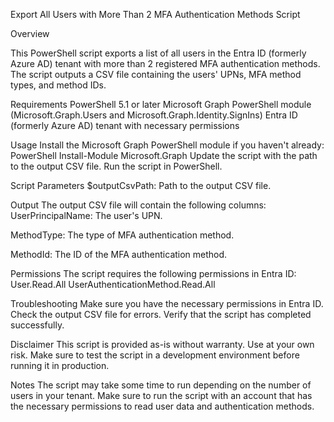 Export All Users with More Than 2 MFA Authentication Methods Script

Overview

This PowerShell script exports a list of all users in the Entra ID (formerly Azure AD) tenant with more than 2 registered MFA authentication methods. The script outputs a CSV file containing the users' UPNs, MFA method types, and method IDs.

Requirements
PowerShell 5.1 or later
Microsoft Graph PowerShell module (Microsoft.Graph.Users and Microsoft.Graph.Identity.SignIns)
Entra ID (formerly Azure AD) tenant with necessary permissions

Usage
Install the Microsoft Graph PowerShell module if you haven't already:
PowerShell
Install-Module Microsoft.Graph
Update the script with the path to the output CSV file.
Run the script in PowerShell.

Script Parameters
$outputCsvPath: Path to the output CSV file.

Output
The output CSV file will contain the following columns:
UserPrincipalName: The user's UPN.

MethodType: The type of MFA authentication method.

MethodId: The ID of the MFA authentication method.

Permissions
The script requires the following permissions in Entra ID:
User.Read.All
UserAuthenticationMethod.Read.All

Troubleshooting
Make sure you have the necessary permissions in Entra ID.
Check the output CSV file for errors.
Verify that the script has completed successfully.

Disclaimer
This script is provided as-is without warranty. Use at your own risk. Make sure to test the script in a development environment before running it in production.

Notes
The script may take some time to run depending on the number of users in your tenant.
Make sure to run the script with an account that has the necessary permissions to read user data and authentication methods.